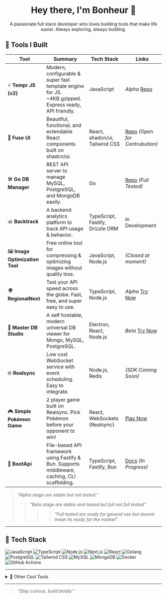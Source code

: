 <h1 align="center">Hey there, I'm Bonheur 👋</h1>

<p align="center">
  A passionate full stack developer who loves building tools that make life easier. Always exploring, always building.
</p>

## 🚀 Tools I Built

| Tool                           | Summary                                                                                                   | Tech Stack                       | Links                                                                  |
| ------------------------------ | --------------------------------------------------------------------------------------------------------- | -------------------------------- | ---------------------------------------------------------------------- |
| ⚡ **Tempr JS (v2)**           | Modern, configurable & super fast template engine for JS. <br>\~4KB gzipped. Express ready, API friendly. | JavaScript                       | _Alpha_ [Repo](https://github.com/bonheur15/TemprJs)                   |
| 🧩 **Fuse UI**                 | Beautiful, functional, and extendable React components built on shadcn/ui.                                | React, shadcn/ui, Tailwind CSS   | [Repo](https://github.com/bonheur15/fuse-ui) _(Open for Contrubution)_ |
| 🛠️ **Go DB Manager**           | REST API server to manage MySQL, PostgreSQL, and MongoDB easily.                                          | Go                               | [Repo](https://github.com/bonheur15/go-db-manager) _(Full Tested)_     |
| 📊 **Backtrack**               | A backend analytics platform to track API usage & behavior.                                               | TypeScript, Fastify, Drizzle ORM | In Development                                                         |
| 🖼️ **Image Optimization Tool** | Free online tool for compressing & optimizing images without quality loss.                                | JavaScript, Node.js              | _(Closed at moment)_                                                   |
| 🌍 **RegionalNext**            | Test your API speed across the globe. Fast, free, and super easy to use.                                  | TypeScript, Node.js              | _Alpha_ [Try Now](https://regionalnext.vercel.app/)                    |
| 🧪 **Master DB Studio**        | A self hostable, modern universal DB viewer for Mongo, MySQL, PostgreSQL.                                 | Electron, React, Node.js         | _Beta_ [Try Now](https://master-db-studio.vercel.app/)                 |
| 🌐 **Realsync**                | Low cost WebSocket service with event scheduling. Easy to integrate.                                      | Node.js, Redis                   | _(SDK Coming Soon)_                                                    |
| 🎮 **Simple Pokémon Game**     | 2 player game built on Realsync. Pick Pokémon before your opponent to win!                                | React, WebSockets (Realsync)     | [Play Now](https://simple-pokemon-preview.vercel.app/game)             |
| 🦴 **BootApi**                 | File-based API framework using Fastify & Bun. Supports middleware, caching, CLI scaffolding.              | TypeScript, Fastify, Bun         | [Docs](https://github.com/bonheur15/boot-api) _(In Progress)_          |

> _“Alpha stage are stable but not tested.”_
>
> > _“Beta stage are stable and tested but full not full tested”_
> >
> > > > _“Full tested are ready for general use but doesnt mean its ready for the market”_

---

## 🧰 Tech Stack

![JavaScript](https://img.shields.io/badge/-JavaScript-F7DF1E?style=flat&logo=javascript&logoColor=000)
![TypeScript](https://img.shields.io/badge/-TypeScript-3178C6?style=flat&logo=typescript&logoColor=fff)
![Node.js](https://img.shields.io/badge/-Node.js-339933?style=flat&logo=node.js&logoColor=fff)
![Next.js](https://img.shields.io/badge/-Next.js-000?style=flat&logo=next.js)
![React](https://img.shields.io/badge/-React-61DAFB?style=flat&logo=react&logoColor=000)
![Golang](https://img.shields.io/badge/-Go-00ADD8?style=flat&logo=go&logoColor=fff)
![PostgreSQL](https://img.shields.io/badge/-PostgreSQL-4169E1?style=flat&logo=postgresql&logoColor=fff)
![Tailwind CSS](https://img.shields.io/badge/-Tailwind-38B2AC?style=flat&logo=tailwind-css&logoColor=fff)
![MySQL](https://img.shields.io/badge/-MySQL-4479A1?style=flat&logo=mysql&logoColor=fff)
![MongoDB](https://img.shields.io/badge/-MongoDB-47A248?style=flat&logo=mongodb&logoColor=fff)
![Docker](https://img.shields.io/badge/-Docker-2496ED?style=flat&logo=docker&logoColor=fff)
![GitHub Actions](https://img.shields.io/badge/-GitHub%20Actions-2088FF?style=flat&logo=github-actions&logoColor=fff)

---

<details>
<summary>🔧 Other Cool Tools</summary>

- ⚙️ CLI IP Scanner
- 🕵️‍♂️ Comment Bot for Social Engagement
- 📡 MT5 Auto Trading Bridge
</details>

---

> _“Stay curious, build boldly.”_
